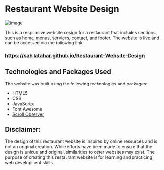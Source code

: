 # Restaurant Website Design
![image](https://user-images.githubusercontent.com/100127570/232729620-ad86a9b6-7943-4dcd-91ae-25e1f558a7b5.png)

This is a responsive website design for a restaurant that includes sections such as home, menus, services, contact, and footer. The website is live and can be accessed via the following link:
### https://sahilatahar.github.io/Restaurant-Website-Design

## Technologies and Packages Used
The website was built using the following technologies and packages:
+ HTML5
+ CSS
+ JavaScript
+ Font Awesome
+ [Scroll Observer](https://github.com/codeAbinash/scroll-observer)

## Disclaimer: 
The design of this restaurant website is inspired by online resources and is not an original creation. While efforts have been made to ensure that the design is unique and original, similarities to other websites may exist.  The purpose of creating this restaurant website is for learning and practicing web development skills.
